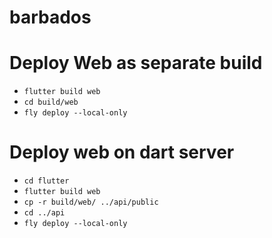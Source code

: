 # barbados

# Deploy Web as separate build

- `flutter build web`
- `cd build/web`
- `fly deploy --local-only`

# Deploy web on dart server

- `cd flutter`
- `flutter build web`
- `cp -r build/web/ ../api/public`
- `cd ../api`
- `fly deploy --local-only`
